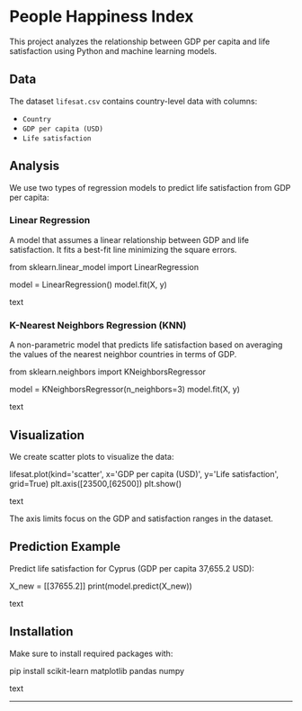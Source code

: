 # People Happiness Index

This project analyzes the relationship between GDP per capita and life satisfaction using Python and machine learning models.

## Data

The dataset `lifesat.csv` contains country-level data with columns:
- `Country`
- `GDP per capita (USD)`
- `Life satisfaction`

## Analysis

We use two types of regression models to predict life satisfaction from GDP per capita:

### Linear Regression

A model that assumes a linear relationship between GDP and life satisfaction. It fits a best-fit line minimizing the square errors.

from sklearn.linear_model import LinearRegression

model = LinearRegression()
model.fit(X, y)

text

### K-Nearest Neighbors Regression (KNN)

A non-parametric model that predicts life satisfaction based on averaging the values of the nearest neighbor countries in terms of GDP.

from sklearn.neighbors import KNeighborsRegressor

model = KNeighborsRegressor(n_neighbors=3)
model.fit(X, y)

text

## Visualization

We create scatter plots to visualize the data:

lifesat.plot(kind='scatter', x='GDP per capita (USD)', y='Life satisfaction', grid=True)
plt.axis([23500,[62500])
plt.show()

text

The axis limits focus on the GDP and satisfaction ranges in the dataset.

## Prediction Example

Predict life satisfaction for Cyprus (GDP per capita 37,655.2 USD):

X_new = [[37655.2]]
print(model.predict(X_new))

text

## Installation

Make sure to install required packages with:

pip install scikit-learn matplotlib pandas numpy

text

---